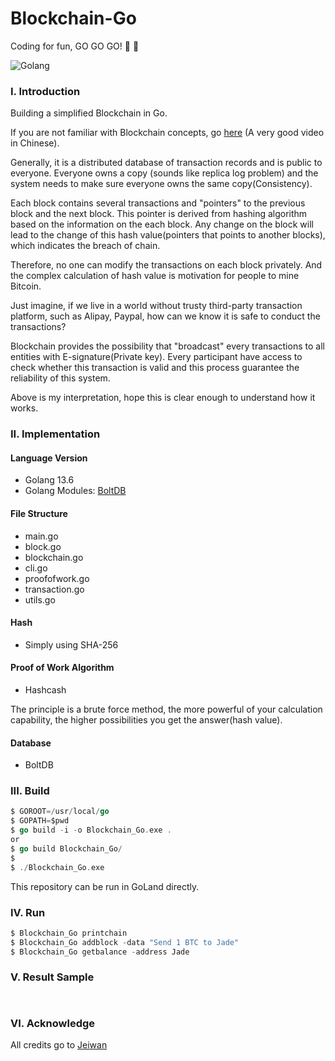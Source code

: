 # Blockchain-Go

Coding for fun, GO GO GO! :beers: :beers:

![Golang](https://golang.org/lib/godoc/images/footer-gopher.jpg?style=centerme)

### I. Introduction
Building a simplified Blockchain in Go.

If you are not familiar with Blockchain concepts, go [here](https://youtu.be/TVlo66aOZE0) (A very good video in Chinese).

Generally, it is a distributed database of transaction records and is public to everyone. Everyone owns a copy
(sounds like replica log problem) and 
the system needs to make sure everyone owns the same copy(Consistency).

Each block contains several transactions and "pointers" to the previous block and the next block. 
This pointer is derived from hashing algorithm based on the information on the each block. 
Any change on the block will lead to the change of this hash value(pointers that points to another blocks), 
which indicates the breach of chain.

Therefore, no one can modify the transactions on each block privately. 
And the complex calculation of hash value is motivation for people to mine Bitcoin.

Just imagine, if we live in a world without trusty third-party transaction platform, such as Alipay, Paypal, 
how can we know it is safe to conduct the transactions? 

Blockchain provides the possibility that "broadcast" every transactions to all entities with E-signature(Private key).
Every participant have access to check whether this transaction is valid and this process guarantee the 
reliability of this system.

Above is my interpretation, hope this is clear enough to understand how it works.

### II. Implementation
#### Language Version
- Golang 13.6
- Golang Modules: [BoltDB](https://github.com/boltdb/bolt.git)

#### File Structure
- main.go
- block.go
- blockchain.go
- cli.go
- proofofwork.go
- transaction.go
- utils.go

#### Hash
- Simply using SHA-256

#### Proof of Work Algorithm
- Hashcash

The principle is a brute force method, the more powerful of your calculation capability,
the higher possibilities you get the answer(hash value).

#### Database
- BoltDB


### III. Build
```go
$ GOROOT=/usr/local/go
$ GOPATH=$pwd
$ go build -i -o Blockchain_Go.exe .
or
$ go build Blockchain_Go/
$
$ ./Blockchain_Go.exe
```
This repository can be run in GoLand directly.

### IV. Run
```go
$ Blockchain_Go printchain
$ Blockchain_Go addblock -data "Send 1 BTC to Jade"
$ Blockchain_Go getbalance -address Jade
```

### V. Result Sample
```text

```
```text

```

### VI. Acknowledge
All credits go to [Jeiwan](https://jeiwan.net/posts/building-blockchain-in-go-part-1/)